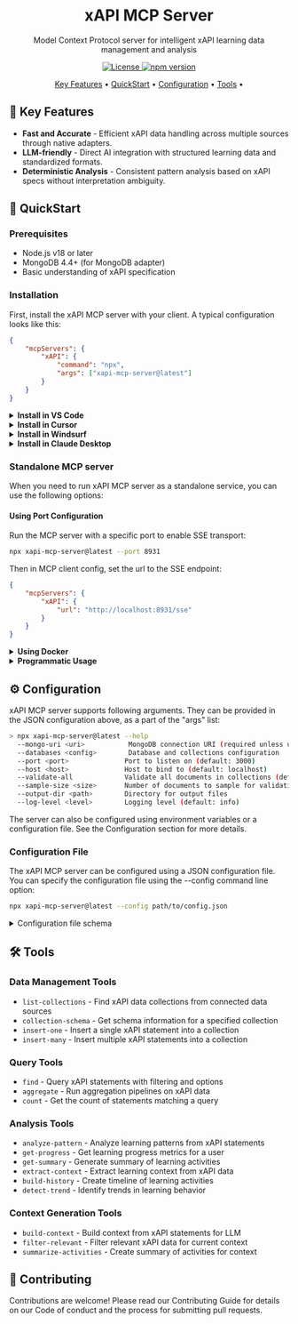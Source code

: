 <p align="center">
  <h1 align="center">xAPI MCP Server</h1>
  <p align="center">Model Context Protocol server for intelligent xAPI learning data management and analysis</p>
</p>

<p align="center">
  <a href="https://github.com/yourusername/xapi-mcp-server/blob/main/LICENSE">
    <img src="https://img.shields.io/badge/license-MIT-blue.svg" alt="License">
  </a>
  <a href="https://www.npmjs.com/package/xapi-mcp-server">
    <img src="https://img.shields.io/npm/v/xapi-mcp-server" alt="npm version">
  </a>
</p>

<p align="center">
  <a href="#-key-features">Key Features</a> •
  <a href="#-quickstart">QuickStart</a> •
  <a href="#%EF%B8%8F-configuration">Configuration</a> •
  <a href="#%EF%B8%8F-tools">Tools</a> •
</p>

## 🌟 Key Features

- **Fast and Accurate** - Efficient xAPI data handling across multiple sources through native adapters.
- **LLM-friendly** - Direct AI integration with structured learning data and standardized formats.
- **Deterministic Analysis** - Consistent pattern analysis based on xAPI specs without interpretation ambiguity.

## 🚀 QuickStart

### Prerequisites

- Node.js v18 or later
- MongoDB 4.4+ (for MongoDB adapter)
- Basic understanding of xAPI specification

### Installation

First, install the xAPI MCP server with your client. A typical configuration looks like this:

```json
{
	"mcpServers": {
		"xAPI": {
			"command": "npx",
			"args": ["xapi-mcp-server@latest"]
		}
	}
}
```

<details><summary><b>Install in VS Code</b></summary>
You can install the xAPI MCP server using the VS Code CLI:

```bash
# For VS Code
code --add-mcp '{"name":"xAPI","command":"npx","args":["xapi-mcp-server@latest"]}'
```

After installation, the xAPI MCP server will be available for use with your GitHub Copilot agent in VS Code.

</details>

<details><summary><b>Install in Cursor</b></summary>
Go to Cursor Settings -> MCP -> Add new MCP Server. Use following configuration:

```json
{
	"mcpServers": {
		"xAPI": {
			"command": "npx",
			"args": ["xapi-mcp-server@latest"]
		}
	}
}
```

</details>

<details><summary><b>Install in Windsurf</b></summary>

Follow Windsuff MCP documentation. Use following configuration:

```json
{
	"mcpServers": {
		"xAPI": {
			"command": "npx",
			"args": ["xapi-mcp-server@latest"]
		}
	}
}
```

</details>

<details><summary><b>Install in Claude Desktop</b></summary>

Follow the MCP install guide, use following configuration:

```json
{
	"mcpServers": {
		"xAPI": {
			"command": "npx",
			"args": ["xapi-mcp-server@latest"]
		}
	}
}
```

</details>

### Standalone MCP server

When you need to run xAPI MCP server as a standalone service, you can use the following options:

#### Using Port Configuration

Run the MCP server with a specific port to enable SSE transport:

```bash
npx xapi-mcp-server@latest --port 8931
```

Then in MCP client config, set the url to the SSE endpoint:

```json
{
	"mcpServers": {
		"xAPI": {
			"url": "http://localhost:8931/sse"
		}
	}
}
```

<details><summary><b>Using Docker</b></summary>

NOTE: Make sure to properly configure MongoDB access when using Docker.

Basic docker configuration:

```json
{
	"mcpServers": {
		"xAPI": {
			"command": "docker",
			"args": ["run", "-i", "--rm", "--init", "--pull=always", "xapi-mcp-server:latest"]
		}
	}
}
```

With MongoDB configuration:

```json
{
	"mcpServers": {
		"xAPI": {
			"command": "docker",
			"args": [
				"run",
				"-i",
				"--rm",
				"--init",
				"-e",
				"XAPI_MCP_MONGO_URI=mongodb://mongo:27017",
				"-e",
				"XAPI_MCP_DATABASES_CONFIG={\"learning\":{\"collections\":[\"statements\"]}}",
				"xapi-mcp-server:latest"
			]
		}
	}
}
```

Build your own Docker image:

```bash
docker build -t xapi-mcp-server .
```

</details>

<details><summary><b>Programmatic Usage</b></summary>

You can also create and run the MCP server programmatically:

```js
import http from 'http';
import { createConnection } from 'xapi-mcp-server';
import { SSEServerTransport } from '@modelcontextprotocol/sdk/server/sse.js';

http.createServer(async (req, res) => {
	// Create MCP server connection
	const connection = await createConnection({
		datasource: {
			type: 'mongodb',
			connection: {
				uri: 'mongodb://localhost:27017',
				databases: {
					learning: {
						collections: ['statements'],
					},
				},
			},
		},
	});

	// Setup SSE transport
	const transport = new SSEServerTransport('/messages', res);
	await connection.connect(transport);
});
```

</details>

## ⚙️ Configuration

xAPI MCP server supports following arguments. They can be provided in the JSON configuration above, as a part of the "args" list:

```bash
> npx xapi-mcp-server@latest --help
  --mongo-uri <uri>           MongoDB connection URI (required unless using env vars)
  --databases <config>        Database and collections configuration
  --port <port>              Port to listen on (default: 3000)
  --host <host>              Host to bind to (default: localhost)
  --validate-all             Validate all documents in collections (default: false)
  --sample-size <size>       Number of documents to sample for validation (default: 3)
  --output-dir <path>        Directory for output files
  --log-level <level>        Logging level (default: info)
```

The server can also be configured using environment variables or a configuration file. See the Configuration section for more details.

### Configuration File

The xAPI MCP server can be configured using a JSON configuration file. You can specify the configuration file using the --config command line option:

```bash
npx xapi-mcp-server@latest --config path/to/config.json
```

<details>
<summary>Configuration file schema</summary>

```typescript
{
  // Data source configuration
  datasource: {
    type: "mongodb",
    connection: {
      uri: string,
      databases: {
        [dbName: string]: {
          collections: string[]
        }
      },
      options: {
        validateAll: boolean,
        sampleSize: number
      }
    }
  },

  // Server configuration
  server: {
    port: number,
    host: string,
    logLevel: "debug" | "info" | "warn" | "error"
  },

  // Output configuration
  output: {
    directory: string
  }
}
```

</details>

## 🛠️ Tools

### Data Management Tools

- `list-collections` - Find xAPI data collections from connected data sources
- `collection-schema` - Get schema information for a specified collection
- `insert-one` - Insert a single xAPI statement into a collection
- `insert-many` - Insert multiple xAPI statements into a collection

### Query Tools

- `find` - Query xAPI statements with filtering and options
- `aggregate` - Run aggregation pipelines on xAPI data
- `count` - Get the count of statements matching a query

### Analysis Tools

- `analyze-pattern` - Analyze learning patterns from xAPI statements
- `get-progress` - Get learning progress metrics for a user
- `get-summary` - Generate summary of learning activities
- `extract-context` - Extract learning context from xAPI data
- `build-history` - Create timeline of learning activities
- `detect-trend` - Identify trends in learning behavior

### Context Generation Tools

- `build-context` - Build context from xAPI statements for LLM
- `filter-relevant` - Filter relevant xAPI data for current context
- `summarize-activities` - Create summary of activities for context

## 🤝 Contributing

Contributions are welcome! Please read our Contributing Guide for details on our Code of conduct and the process for submitting pull requests.
